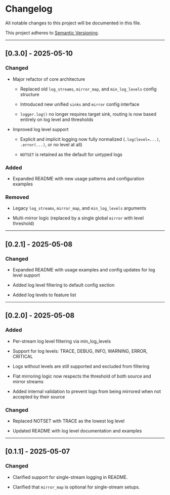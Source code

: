 # Changelog

All notable changes to this project will be documented in this file.

This project adheres to [Semantic Versioning](https://semver.org/).

---

## [0.3.0] - 2025-05-10
### Changed

- Major refactor of core architecture

    - Replaced old `log_streams`, `mirror_map`, and `min_log_levels` config structure

    - Introduced new unified `sinks` and `mirror` config interface

    - `logger.log()` no longer requires target sink, routing is now based entirely on log level and thresholds

- Improved log level support

    - Explicit and implicit logging now fully normalized (`.log(level=...)`, `.error(...)`, or no level at all)

    - `NOTSET` is retained as the default for untyped logs

### Added

- Expanded README with new usage patterns and configuration examples

### Removed

- Legacy `log_streams`, `mirror_map`, and `min_log_levels` arguments

- Multi-mirror logic (replaced by a single global `mirror` with level threshold)

---

## [0.2.1] - 2025-05-08
### Changed

- Expanded README with usage examples and config updates for log level support

- Added log level filtering to default config section

- Added log levels to feature list

---

## [0.2.0] - 2025-05-08
### Added

- Per-stream log level filtering via min_log_levels

- Support for log levels: TRACE, DEBUG, INFO, WARNING, ERROR, CRITICAL

- Logs without levels are still supported and excluded from filtering

- Flat mirroring logic now respects the threshold of both source and mirror streams

- Added internal validation to prevent logs from being mirrored when not accepted by their source

### Changed

- Replaced NOTSET with TRACE as the lowest log level

- Updated README with log level documentation and examples

---

## [0.1.1] - 2025-05-07
### Changed

- Clarified support for single-stream logging in README.

- Clarified that `mirror_map` is optional for single-stream setups.


